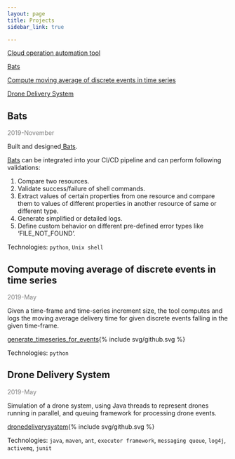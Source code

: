 ```yaml
---
layout: page
title: Projects
sidebar_link: true

---
```

[Cloud operation automation tool](#Bats "Bats")

[Bats](#Bats "Bats")

[Compute moving average of discrete events in time series](#compute-moving-average-of-discrete-events-in-time-series)

[Drone Delivery System](#drone-delivery-system)

## Bats

<span style="color:grey">2019-November</span>

Built and designed[ Bats](https://arvindkgs.com/bats "Bats").

[Bats](https://arvindkgs.com/bats "Bats") can be integrated into your CI/CD pipeline and can perform following validations:

1. Compare two resources.
2. Validate success/failure of shell commands.
3. Extract values of certain properties from one resource and compare them to values of different properties in another resource of same or different type.
4. Generate simplified or detailed logs.
5. Define custom behavior on different pre-defined error types like ‘FILE_NOT_FOUND’.

Technologies: `python`, `Unix shell`

## Compute moving average of discrete events in time series

<span style="color:grey">2019-May</span>

Given a time-frame and time-series increment size, the tool computes and logs the moving average delivery time for given discrete events falling in the given time-frame.

[generate_timeseries_for_events](https://github.com/arvindkgs/generate_timeseries_for_events){% include svg/github.svg %}

Technologies: `python`

## Drone Delivery System

<span style="color:grey">2019-May</span>

Simulation of a drone system, using Java threads to represent drones running in parallel, and queuing framework for processing drone events.

[dronedeliverysystem](https://github.com/arvindkgs/dronedeliverysystem){% include svg/github.svg %}

Technologies: `java`, `maven`, `ant`, `executor framework`, `messaging queue`, `log4j`, `activemq`, `junit`